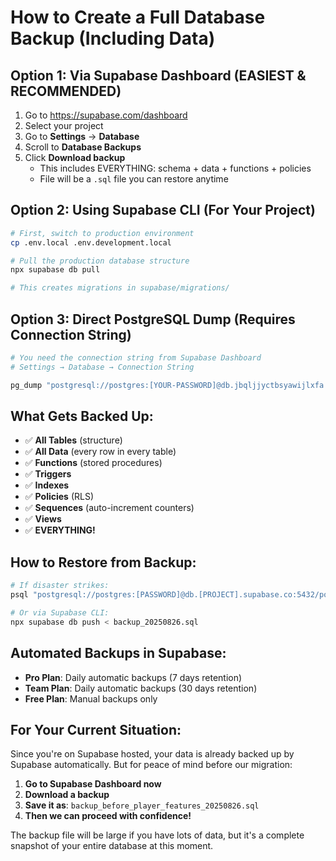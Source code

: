 # How to Create a Full Database Backup (Including Data)

## Option 1: Via Supabase Dashboard (EASIEST & RECOMMENDED)
1. Go to https://supabase.com/dashboard
2. Select your project
3. Go to **Settings** → **Database**
4. Scroll to **Database Backups**
5. Click **Download backup**
   - This includes EVERYTHING: schema + data + functions + policies
   - File will be a `.sql` file you can restore anytime

## Option 2: Using Supabase CLI (For Your Project)
```bash
# First, switch to production environment
cp .env.local .env.development.local

# Pull the production database structure
npx supabase db pull

# This creates migrations in supabase/migrations/
```

## Option 3: Direct PostgreSQL Dump (Requires Connection String)
```bash
# You need the connection string from Supabase Dashboard
# Settings → Database → Connection String

pg_dump "postgresql://postgres:[YOUR-PASSWORD]@db.jbqljjyctbsyawijlxfa.supabase.co:5432/postgres" > backup_$(date +%Y%m%d).sql
```

## What Gets Backed Up:
- ✅ **All Tables** (structure)
- ✅ **All Data** (every row in every table)
- ✅ **Functions** (stored procedures)
- ✅ **Triggers**
- ✅ **Indexes**
- ✅ **Policies** (RLS)
- ✅ **Sequences** (auto-increment counters)
- ✅ **Views**
- ✅ **EVERYTHING!**

## How to Restore from Backup:
```bash
# If disaster strikes:
psql "postgresql://postgres:[PASSWORD]@db.[PROJECT].supabase.co:5432/postgres" < backup_20250826.sql

# Or via Supabase CLI:
npx supabase db push < backup_20250826.sql
```

## Automated Backups in Supabase:
- **Pro Plan**: Daily automatic backups (7 days retention)
- **Team Plan**: Daily automatic backups (30 days retention)
- **Free Plan**: Manual backups only

## For Your Current Situation:
Since you're on Supabase hosted, your data is already backed up by Supabase automatically. But for peace of mind before our migration:

1. **Go to Supabase Dashboard now**
2. **Download a backup**
3. **Save it as**: `backup_before_player_features_20250826.sql`
4. **Then we can proceed with confidence!**

The backup file will be large if you have lots of data, but it's a complete snapshot of your entire database at this moment.